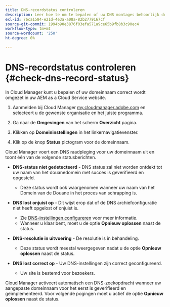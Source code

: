 ```yaml
---
title: DNS-recordstatus controleren
description: Leer hoe te om te bepalen of uw DNS montages behoorlijk door de Manager van de Wolk te gebruiken oplossen.
exl-id: 76ca1584-e21d-4e3a-a08a-82b2779167cf
source-git-commit: 1994b90e3876f03efa571a9ce65b9fb8b3c90ec4
workflow-type: tm+mt
source-wordcount: '250'
ht-degree: 0%

---
```


# DNS-recordstatus controleren {#check-dns-record-status}

In Cloud Manager kunt u bepalen of uw domeinnaam correct wordt omgezet in uw AEM as a Cloud Service website.

1. Aanmelden bij Cloud Manager [my.cloudmanager.adobe.com](https://my.cloudmanager.adobe.com/) en selecteert u de gewenste organisatie en het juiste programma.

1. Ga naar de **Omgevingen** van het scherm **Overzicht** pagina.

1. Klikken op **Domeininstellingen** in het linkernavigatievenster.

1. Klik op de knop **Status** pictogram voor de domeinnaam.

Cloud Manager voert een DNS raadpleging voor uw domeinnaam uit en toont één van de volgende statusberichten.

* **DNS-status niet gedetecteerd** - DNS status zal niet worden ontdekt tot uw naam van het douanedomein met succes is geverifieerd en opgesteld.

   * Deze status wordt ook waargenomen wanneer uw naam van het Domein van de Douane in het proces van schrapping is.

* **DNS lost onjuist op** - Dit wijst erop dat of de DNS archiefconfiguratie niet heeft opgelost of onjuist is.

   * Zie [DNS-instellingen configureren](/help/implementing/cloud-manager/custom-domain-names/configure-dns-settings.md) voor meer informatie.
   * Wanneer u klaar bent, moet u de optie **Opnieuw oplossen** naast de status.

* **DNS-resolutie in uitvoering** - De resolutie is in behandeling.

   * Deze status wordt meestal weergegeven nadat u de optie **Opnieuw oplossen** naast de status.

* **DNS lost correct op** - Uw DNS-instellingen zijn correct geconfigureerd.

   * Uw site is bestemd voor bezoekers.

Cloud Manager activeert automatisch een DNS-zoekopdracht wanneer uw aangepaste domeinnaam voor het eerst is geverifieerd en geïmplementeerd. Voor volgende pogingen moet u actief de optie **Opnieuw oplossen** naast de status.
